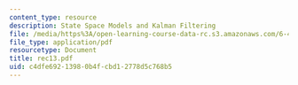 ```yaml
---
content_type: resource
description: State Space Models and Kalman Filtering
file: /media/https%3A/open-learning-course-data-rc.s3.amazonaws.com/6-432-stochastic-processes-detection-and-estimation-spring-2004/c4dfe69213980b4fcbd12778d5c768b5_rec13.pdf
file_type: application/pdf
resourcetype: Document
title: rec13.pdf
uid: c4dfe692-1398-0b4f-cbd1-2778d5c768b5
---
```

